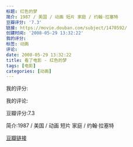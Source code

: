 ```yaml
---
标题: 红色的梦
简介: 1987 / 美国 / 动画 短片 家庭 / 约翰·拉塞特
豆瓣评分: '7.3'
链接: https://movie.douban.com/subject/1470592/
创建时间: '2008-05-29 13:32:22'
我的评分:
标签: 动画
评论:
date: 2008-05-29 13:32:22
title: 看了电影 - 红色的梦
tags: [电影]
categories: [动画]
---
```


我的评分:

我的评论:

豆瓣评分:7.3

简介:1987 / 美国 / 动画 短片 家庭 / 约翰·拉塞特

[豆瓣链接](https://movie.douban.com/subject/1470592/)

